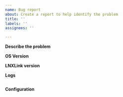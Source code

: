 ```yaml
---
name: Bug report
about: Create a report to help identify the problem
title: ''
labels: ''
assignees: ''

---
```


**Describe the problem**
<!--  READ THIS FIRST:
  - Make sure you are running the latest version of LNXLink before reporting an issue: 
    bash <(curl -s "https://raw.githubusercontent.com/bkbilly/lnxlink/master/install.sh")
  - Provide as many details as possible. Paste logs, configuration samples and code into the backticks.
-->


**OS Version**
<!--  Provide the OS version with this command 
    lsb_release -a
-->

**LNXLink version** 
<!--  Provide the hash from the command bellow 
    git -C /opt/lnxlink/ rev-parse HEAD
-->

**Logs**
<!--  Provide the log output from the following command 
    journalctl --user -u lnxlink -n 100 --no-pager
-->
```txt

```

**Configuration**
<!--  Provide the settings, remove any sensitive info like usernames, passwords that might exist  
    cat /opt/lnxlink/config.yaml
-->
```yaml

```
